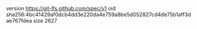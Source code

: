 version https://git-lfs.github.com/spec/v1
oid sha256:4bc41429af0dcb4dd3e220da4e759a8be5d052827cd4de75b1aff3dae767fdea
size 2627
